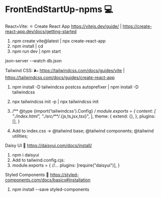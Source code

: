 # FrontEndStartUp-npms 💻

React+Vite: ⚛️ Create React App
https://vitejs.dev/guide/ | https://create-react-app.dev/docs/getting-started

1. npm create vite@latest | npx create-react-app 
2. npm install | cd 
3. npm run dev | npm start

json-server --watch db.json

Tailwind CSS: 🌬️
https://tailwindcss.com/docs/guides/vite | https://tailwindcss.com/docs/guides/create-react-app

1. npm install -D tailwindcss postcss autoprefixer | npm install -D tailwindcss
2.  npx tailwindcss init -p | npx tailwindcss init


3. /** @type {import('tailwindcss').Config} */
module.exports = {
  content: [
    "./index.html",
    "./src/**/*.{js,ts,jsx,tsx}",
  ],
  theme: {
    extend: {},
  },
  plugins: [],
}

4. Add to index.css ->
@tailwind base;
@tailwind components;
@tailwind utilities;

Daisy UI 🌻
https://daisyui.com/docs/install/

1. npm i daisyui 
2. Add to tailwind.config.cjs:
2. module.exports = {
  //...
  plugins: [require("daisyui")],
}

Styled Components 💅
https://styled-components.com/docs/basics#installation
1. npm install --save styled-components
